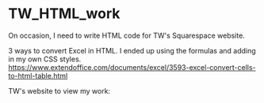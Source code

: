 # TW_HTML_work
On occasion, I need to write HTML code for TW's Squarespace website.


3 ways to convert Excel in HTML.  I ended up using the formulas and adding in my own CSS styles.
https://www.extendoffice.com/documents/excel/3593-excel-convert-cells-to-html-table.html

TW's website to view my work: 
